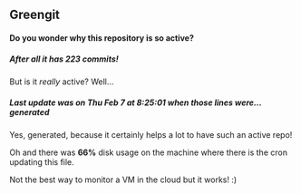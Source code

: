 ## Greengit

#### Do you wonder why this repository is so active?

##### After all it has 223 commits!

But is it *really* active? Well...

##### Last update was on Thu Feb 7 at 8:25:01 when those lines were... generated

Yes, generated, because it certainly helps a lot to have such an active repo!

Oh and there was **66%** disk usage on the machine
where there is the cron updating this file.

Not the best way to monitor a VM in the cloud but it works! :)
